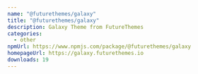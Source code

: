 ```yaml
---
name: "@futurethemes/galaxy"
title: "@futurethemes/galaxy"
description: Galaxy Theme from FutureThemes
categories:
  - other
npmUrl: https://www.npmjs.com/package/@futurethemes/galaxy
homepageUrl: https://galaxy.futurethemes.io
downloads: 19
---
```

